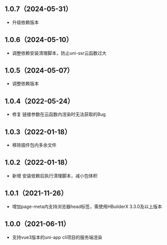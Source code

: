 ## 1.0.7（2024-05-31）
- 升级依赖版本
## 1.0.6（2024-05-10）
- 调整依赖安装清理脚本，防止uni-ssr云函数过大
## 1.0.5（2024-05-07）
- 调整依赖版本
## 1.0.4（2022-05-24）
- 修复 链接参数在云函数内渲染时无法获取的Bug
## 1.0.3（2022-01-18）
- 移除插件包内多余文件
## 1.0.2（2022-01-18）
- 新增 安装依赖后执行清理脚本，减小包体积
## 1.0.1（2021-11-26）
- 增加page-meta内支持浏览器head标签，需使用HBuilderX 3.3.0及以上版本
## 1.0.0（2021-06-11）
- 支持vue3版本的uni-app cli项目的服务端渲染
